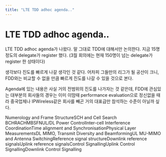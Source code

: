 ```yaml
---
title: "LTE TDD adhoc agenda.."
---
```

# LTE TDD adhoc agenda..

LTE TDD adhoc agenda가 나왔다. 말 그대로 TDD에 대해서만 논의한다. 지금 15명 정도의 delegate가 register 했다. (3월 회의에는 현재 150명이 넘는 delegate가 register 한 상태이다)

생각보다 진도를 빠르게 나갈 생각인 것 같다. 어차피 그들만의 리그가 될 공산이 크니, FDD와는 비교할 수 없을 만큼 빠르게 진도를 나갈 수 있을 것으로 본다.

Agenda에 있는 내용은 사실 거의 전범위의 진도를 나가자는 것 같은데, FDD에 관심있는 대부분의 회사들의 경우는 이미 이맘때 performance evaluation으로 정신없을 때라 중국업체나 IPWireless같은 회사를 빼곤 거의 대표급만 참석하는 수준이 아닐까 싶다.

Numerology and Frame StructureSCH and Cell Search BCHRACHMBSFNUL/DL Power ControlInter-cell Interference CoordinationTime alignment and SynchronisationPhysical Layer MeasurementsDL MIMO, Transmit Diversity and BeamformingUL MU-MIMO and Antenna SwitchingReference signal structureDownlink reference signalsUplink reference signalsControl SignallingUplink Control SignallingDownlink Control Signalling

